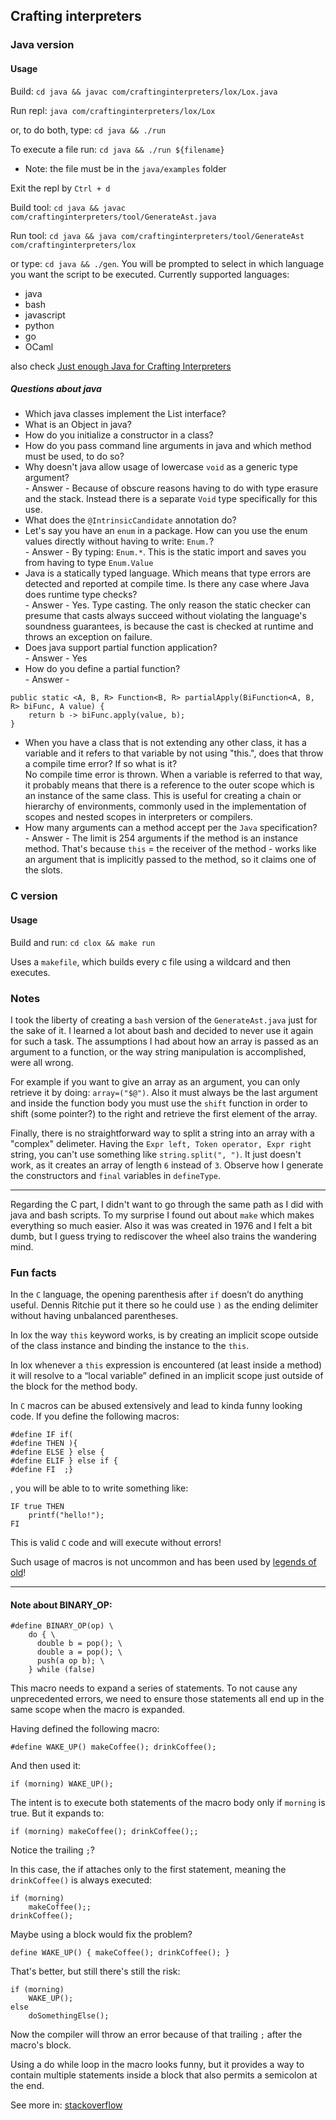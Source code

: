 ## Crafting interpreters

### Java version

#### Usage

Build: `cd java && javac com/craftinginterpreters/lox/Lox.java`

Run repl: `java com/craftinginterpreters/lox/Lox`

or, to do both, type: `cd java && ./run`

To execute a file run: `cd java && ./run ${filename}`

- Note: the file must be in the `java/examples` folder

Exit the repl by `Ctrl + d`

Build tool: `cd java && javac com/craftinginterpreters/tool/GenerateAst.java`

Run tool: `cd java && java com/craftinginterpreters/tool/GenerateAst com/craftinginterpreters/lox`

or type: `cd java && ./gen`. You will be prompted to select in which language you want the script to be executed. Currently supported languages:

- java
- bash
- javascript
- python
- go
- OCaml

also check [Just enough Java for Crafting Interpreters](https://jesse.sh/just-enough-java-for-crafting-interpreters/)

##### Questions about java

- Which java classes implement the List interface?
- What is an Object in java?
- How do you initialize a constructor in a class?
- How do you pass command line arguments in java and which method must be used, to do so?
- Why doesn't java allow usage of lowercase `void` as a generic type argument?<br /> - Answer - Because of obscure reasons having to do with type erasure and the stack. Instead there is a separate `Void` type specifically for this use.
- What does the `@IntrinsicCandidate` annotation do?
- Let's say you have an `enum` in a package. How can you use the enum values directly without having to write: `Enum.`?<br /> - Answer - By typing: `Enum.*`. This is the static import and saves you from having to type `Enum.Value`
- Java is a statically typed language. Which means that type errors are detected and reported at compile time. Is there any case where Java does runtime type checks?<br /> - Answer - Yes. Type casting. The only reason the static checker can presume that casts always succeed without violating the language's soundness guarantees, is because the cast is checked at runtime and throws an exception on failure.
- Does java support partial function application?<br/> - Answer - Yes
- How do you define a partial function? <br/> - Answer -

```
public static <A, B, R> Function<B, R> partialApply(BiFunction<A, B, R> biFunc, A value) {
    return b -> biFunc.apply(value, b);
}
```

- When you have a class that is not extending any other class, it has a variable and it refers to that variable by not using "this.", does that throw a compile time error? If so what is it?<br /> No compile time error is thrown. When a variable is referred to that way, it probably means that there is a reference to the outer scope which is an instance of the same class. This is useful for creating a chain or hierarchy of environments, commonly used in the implementation of scopes and nested scopes in interpreters or compilers.
- How many arguments can a method accept per the `Java` specification?<br /> - Answer - The limit is 254 arguments if the method is an instance method. That's because `this` = the receiver of the method - works like an argument that is implicitly passed to the method, so it claims one of the slots.

### C version

#### Usage

Build and run: `cd clox && make run`

Uses a `makefile`, which builds every c file using a wildcard and then executes.

### Notes

I took the liberty of creating a `bash` version of the `GenerateAst.java` just for the sake of it. I learned a lot about bash and
decided to never use it again for such a task. The assumptions I had about how an array is passed as an argument to a function, or
the way string manipulation is accomplished, were all wrong.

For example if you want to give an array as an argument, you can only retrieve it by doing: `array=("$@")`.
Also it must always be the last argument and inside the function body you must use the `shift` function in order to shift (some pointer?) to the right and retrieve the first element of the array.

Finally, there is no straightforward way to split a string into an array with a "complex" delimeter.
Having the `Expr left, Token operator, Expr right` string, you can't use something like `string.split(", ")`.
It just doesn't work, as it creates an array of length `6` instead of `3`. Observe how I generate the constructors and `final` variables in `defineType`.

---

Regarding the C part, I didn't want to go through the same path as I did with java and bash scripts. To my surprise I found out about `make` which makes everything so much easier. Also it was was created in 1976 and I felt a bit dumb, but I guess trying to rediscover the wheel also trains the wandering mind.

### Fun facts

In the `C` language, the opening parenthesis after `if` doesn’t do anything useful. Dennis Ritchie put it there so he could use `)` as the ending delimiter without having unbalanced parentheses.

In lox the way `this` keyword works, is by creating an implicit scope outside of the class instance and binding the instance to the `this`.

In lox whenever a `this` expression is encountered (at least inside a method) it will resolve to a “local variable” defined in an implicit scope just outside of the block for the method body.

In `C` macros can be abused extensively and lead to kinda funny looking code. If you define the following macros:

```
#define IF if(
#define THEN ){
#define ELSE } else {
#define ELIF } else if {
#define FI  ;}
```

, you will be able to to write something like:

```
IF true THEN
    printf("hello!");
FI
```

This is valid `C` code and will execute without errors!

Such usage of macros is not uncommon and has been used by [legends of old](https://www.tuhs.org/cgi-bin/utree.pl?file=V7/usr/src/cmd/sh/mac.h)!

---

#### Note about BINARY_OP:

```
#define BINARY_OP(op) \
    do { \
      double b = pop(); \
      double a = pop(); \
      push(a op b); \
    } while (false)
```

This macro needs to expand a series of statements. To not cause any unprecedented errors,
we need to ensure those statements all end up in the same scope when the macro is expanded.

Having defined the following macro:

```
#define WAKE_UP() makeCoffee(); drinkCoffee();
```

And then used it:

```
if (morning) WAKE_UP();
```

The intent is to execute both statements of the macro body only if `morning` is true. But it
expands to:

```
if (morning) makeCoffee(); drinkCoffee();;
```

Notice the trailing `;`?

In this case, the if attaches only to the first statement, meaning the `drinkCoffee()` is always executed:

```
if (morning)
    makeCoffee();;
drinkCoffee();
```

Maybe using a block would fix the problem?

```
define WAKE_UP() { makeCoffee(); drinkCoffee(); }
```

That's better, but still there's still the risk:

```
if (morning)
    WAKE_UP();
else
    doSomethingElse();
```

Now the compiler will throw an error because of that trailing `;` after the macro's block.

Using a do while loop in the macro looks funny, but it provides a way to contain multiple statements inside a block that also permits a semicolon at the end.

See more in: [stackoverflow](https://stackoverflow.com/questions/1067226/c-multi-line-macro-do-while0-vs-scope-block)
